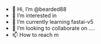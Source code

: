 - 👋 Hi, I’m @bearded88
- 👀 I’m interested in
- 🌱 I’m currently learning fastai-v5
- 💞️ I’m looking to collaborate on ....
- 📫 How to reach m

<!---
bearded88/bearded88 is a ✨ special ✨ repository because its `README.md` (thhu

